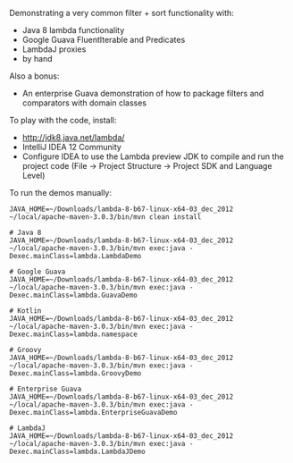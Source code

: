 Demonstrating a very common filter + sort functionality with:

* Java 8 lambda functionality
* Google Guava FluentIterable and Predicates
* LambdaJ proxies
* by hand

Also a bonus:

* An enterprise Guava demonstration of how to package filters and comparators with domain classes

To play with the code, install:

* http://jdk8.java.net/lambda/
* IntelliJ IDEA 12 Community
* Configure IDEA to use the Lambda preview JDK to compile and run the project code
  (File -> Project Structure -> Project SDK and Language Level)

To run the demos manually:

    JAVA_HOME=~/Downloads/lambda-8-b67-linux-x64-03_dec_2012 ~/local/apache-maven-3.0.3/bin/mvn clean install

    # Java 8
    JAVA_HOME=~/Downloads/lambda-8-b67-linux-x64-03_dec_2012 ~/local/apache-maven-3.0.3/bin/mvn exec:java -Dexec.mainClass=lambda.LambdaDemo

    # Google Guava
    JAVA_HOME=~/Downloads/lambda-8-b67-linux-x64-03_dec_2012 ~/local/apache-maven-3.0.3/bin/mvn exec:java -Dexec.mainClass=lambda.GuavaDemo

    # Kotlin
    JAVA_HOME=~/Downloads/lambda-8-b67-linux-x64-03_dec_2012 ~/local/apache-maven-3.0.3/bin/mvn exec:java -Dexec.mainClass=lambda.namespace

    # Groovy
    JAVA_HOME=~/Downloads/lambda-8-b67-linux-x64-03_dec_2012 ~/local/apache-maven-3.0.3/bin/mvn exec:java -Dexec.mainClass=lambda.GroovyDemo

    # Enterprise Guava
    JAVA_HOME=~/Downloads/lambda-8-b67-linux-x64-03_dec_2012 ~/local/apache-maven-3.0.3/bin/mvn exec:java -Dexec.mainClass=lambda.EnterpriseGuavaDemo

    # LambdaJ
    JAVA_HOME=~/Downloads/lambda-8-b67-linux-x64-03_dec_2012 ~/local/apache-maven-3.0.3/bin/mvn exec:java -Dexec.mainClass=lambda.LambdaJDemo
